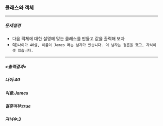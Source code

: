 ### 클래스와 객체

***

##### 문제설명
* 다음 객체에 대한 설명에 맞는 클래스를 만들고 값을 출력해 보자
* 예)`나이가 40살, 이름이 James 라는 남자가 있습니다. 이 남자는 결혼을 했고, 자식이 셋 있습니다.`
***

##### <출력결과>
##### 나이:40
##### 이름:James
##### 결혼여부:true
##### 자녀수:3

